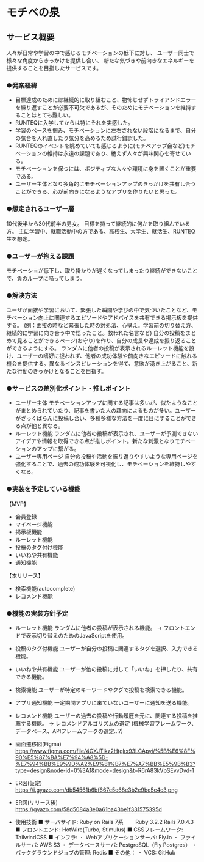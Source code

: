 # モチベの泉

## サービス概要
人々が日常や学習の中で感じるモチベーションの低下に対し、
ユーザー同士で様々な角度からきっかけを提供し合い、
新たな気づきや前向きなエネルギーを提供することを目指したサービスです。

### ●発案経緯
- 目標達成のためには継続的に取り組むこと、物怖じせずトライアンドエラーを繰り返すことが必要不可欠であるが、そのためにモチベーションを維持することはとても難しい。
- RUNTEQに入学してからは特にそれを実感した。
- 学習のペースを掴み、モチベーションに左右されない段階になるまで、自分の気合を入れ直したり気分を高めるため試行錯誤した。
- RUNTEQのイベントを眺めていても感じるように(モチベアップ会など)モチベーションの維持は永遠の課題であり、絶えず人々が興味関心を寄せている。
- モチベーションを保つには、ポジティブな人々や環境に身を置くことが重要である。
- ユーザー主体となり多角的にモチベーションアップのきっかけを共有し合うことができる、心が前向きになるようなアプリを作りたいと思った。

### ●想定されるユーザー層
10代後半から30代前半の男女。
目標を持って継続的に何かを取り組んでいる方。
主に学習中、就職活動中の方である、高校生、大学生、就活生、RUNTEQ生を想定。
### ●ユーザーが抱える課題
モチベーショが低下し、取り掛かりが遅くなってしまったり継続ができないことで、負のループに陥ってしまう。
### ●解決方法
ユーザが面接や学習において、緊張した瞬間や学びの中で気づいたことなど、モチベーション向上に関連するエピソードやアドバイスを共有できる掲示板を提供する。
(例：面接の時など緊張した時の対処法、心構え。学習前の切り替え方、継続的に学習に向き合う中で悟ったこと。救われた名言など)
自分の投稿をまとめて見ることができるページ(お守り)を作り、自分の成長や達成を振り返ることができるようにする。
ランダムに他者の投稿が表示されるルーレット機能を設け、ユーザーの嗜好に捉われず、他者の成功体験や前向きなエピソードに触れる機会を提供する。異なるインスピレーションを得て、意欲が湧き上がること、新たな行動のきっかけとなることを目指す。

### ●サービスの差別化ポイント・推しポイント
- ユーザー主体
モチベーションアップに関する記事は多いが、似たようなことがまとめられていたり、記事を書いた人の趣向によるものが多い。ユーザーがざっくばらんに投稿し合い、多種多様な方法を一度に目にすることができる点が他と異なる。
- ルーレット機能
ランダムに他者の投稿が表示され、ユーザーが予測できないアイデアや情報を取得できる点が推しポイント。新たな刺激となりモチベーションのアップに繋がる。
- ユーザー専用ページ
自分の投稿や活動を振り返りやすいような専用ページを強化することで、過去の成功体験を可視化し、モチベーションを維持しやすくなる。

### ●実装を予定している機能
【MVP】
- 会員登録
- マイページ機能
- 掲示板機能
- ルーレット機能
- 投稿のタグ付け機能
- いいねや共有機能
- 通知機能

【本リリース】
- 検索機能(autocomplete)
- レコメンド機能

### ●機能の実装方針予定
- ルーレット機能
ランダムに他者の投稿が表示される機能。
→ フロントエンドで表示切り替えのためのJavaScriptを使用。
- 投稿のタグ付機能
ユーザーが自分の投稿に関連するタグを選択、入力できる機能。
- いいねや共有機能
ユーザーが他の投稿に対して「いいね」を押したり、共有できる機能。
- 検索機能
ユーザーが特定のキーワードやタグで投稿を検索できる機能。
- アプリ通知機能
一定期間アプリに来ていないユーザーに通知を送る機能。

- レコメンド機能
ユーザーの過去の投稿や行動履歴を元に、関連する投稿を推薦する機能。
→ レコメンドアルゴリズムの選定 (機械学習フレームワーク、データベース、APIフレームワークの選定...?)

- 画面遷移図(Figma)
https://www.figma.com/file/4GXJTlkz2Htgkx93LCApyi/%5B%E6%8F%90%E5%87%BA%E7%94%A8%5D-%E7%94%BB%E9%9D%A2%E9%81%B7%E7%A7%BB%E5%9B%B3?type=design&node-id=0%3A1&mode=design&t=R6rA83kVpSEvvDvd-1

- ER図(仮定)
https://i.gyazo.com/db54561b6bf667e5e68e3b2e9be5c4c3.png

- ER図(リリース後)
https://gyazo.com/58d5084a3e0a61ba43be1f331575395d

- 使用技術
■ サーバサイド: Ruby on Rails 7系
　　Ruby 3.2.2 Rails 7.0.4.3
■ フロントエンド: HotWire(Turbo, Stimulus)
■ CSSフレームワーク: TailwindCSS
■ インフラ:
・ Webアプリケーションサーバ: Fly.io
・ ファイルサーバ: AWS S3
・ データベースサーバ: PostgreSQL（Fly Postgres）
・ バックグラウンドジョブの管理: Redis
■ その他：
・ VCS: GitHub
